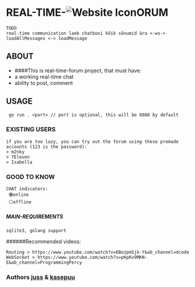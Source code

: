# REAL-TIME-![Website Icon](https://01.kood.tech/git/kasepuu/real-time-forum/raw/branch/master/forum/images/icon.ico)ORUM   

```
TODO
real-time communication laeb chatboxi kõik sõnumid ära <-ws->
loadAllMessages <-> loadMessage
```

## ABOUT
* ####This is real-time-forum project, that must have:
* a working real-time chat
* ability to post, comment

## USAGE
```
 go run . <port> // port is optional, this will be 8080 by default
```

### EXISTING USERS
```
if you are too lazy, you can try out the forum using these premade accounts (123 is the password):
> m2nky
> 7Eleven
> Isabella
```

### GOOD TO KNOW
```
CHAT indicators:
 🟢online
 ⚪offline
```

##### MAIN-REQUIREMENTS
```
sqlite3, golang support
```



######Recommended videos:
```
Routing > https://www.youtube.com/watch?v=6BozpmSjk-Y&ab_channel=dcode
WebSocket > https://www.youtube.com/watch?v=pKpKv9MKN-E&ab_channel=ProgrammingPercy
```
### Authors [juss](https://01.kood.tech/git/juss) & [kasepuu](https://01.kood.tech/git/kasepuu) 